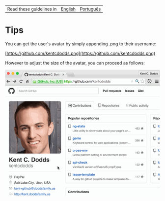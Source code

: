 <table>
    <tr>
        <!-- Do not translate this table -->
        <td> Read these guidelines in </td>
        <td><a href="/Tips.md">English</a></td>
        <td><a href="/docs/pt-BR/Dicas.md">Português</a></td>
    </tr>
</table>

# Tips

You can get the user's avatar by simply appending .png to their username: 

[https://github.com/kentcdodds.png](https://github.com/kentcdodds.png)

However to adjust the size of the avatar, you can proceed as follows:

![get-avatar gif](get-avatar.gif)
